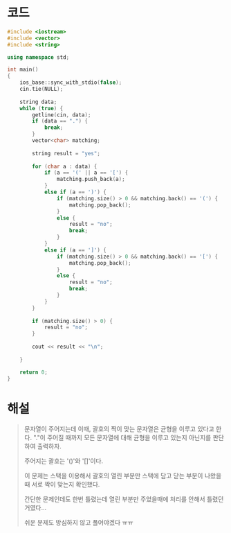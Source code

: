 # 코드

```c++
#include <iostream>
#include <vector>
#include <string>

using namespace std;

int main()
{
    ios_base::sync_with_stdio(false);
    cin.tie(NULL);
    
    string data;
    while (true) {
        getline(cin, data);
        if (data == ".") {
            break;
        }
        vector<char> matching;
        
        string result = "yes";
        
        for (char a : data) {
            if (a == '(' || a == '[') {
                matching.push_back(a);
            }
            else if (a == ')') {
                if (matching.size() > 0 && matching.back() == '(') {
                    matching.pop_back();
                }
                else {
                    result = "no";
                    break;
                }
            }
            else if (a == ']') {
                if (matching.size() > 0 && matching.back() == '[') {
                    matching.pop_back();
                }
                else {
                    result = "no";
                    break;
                }
            }
        }
        
        if (matching.size() > 0) {
            result = "no";
        }
        
        cout << result << "\n";
        
    }

    return 0;
}

```



# 해설

> 문자열이 주어지는데 이때, 괄호의 짝이 맞는 문자열은 균형을 이루고 있다고 한다. "."이 주어질 때까지 모든 문자열에 대해 균형을 이루고 있는지 아닌지를 판단하여 출력하자.
>
> 주어지는 괄호는 '()'와 '[]'이다.
>
> 이 문제는 스택을 이용해서 괄호의 열린 부분만 스택에 담고 닫는 부분이 나왔을때 서로 짝이 맞는지 확인했다.
>
> 간단한 문제인데도 한번 틀렸는데 열린 부분만 주었을때에 처리를 안해서 틀렸던 거였다...
>
> 쉬운 문제도 방심하지 않고 풀어야겠다 ㅠㅠ
